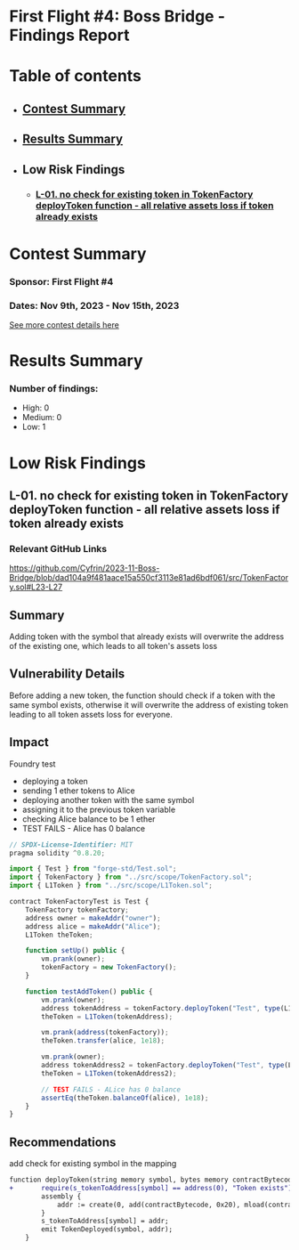 # First Flight #4: Boss Bridge - Findings Report

# Table of contents
- ## [Contest Summary](#contest-summary)
- ## [Results Summary](#results-summary)


- ## Low Risk Findings
    - ### [L-01. no check for existing token in TokenFactory deployToken function - all relative assets loss if token already exists](#L-01)


# <a id='contest-summary'></a>Contest Summary

### Sponsor: First Flight #4

### Dates: Nov 9th, 2023 - Nov 15th, 2023

[See more contest details here](https://www.codehawks.com/contests/clomptuvr0001ie09bzfp4nqw)

# <a id='results-summary'></a>Results Summary

### Number of findings:
   - High: 0
   - Medium: 0
   - Low: 1



		


# Low Risk Findings

## <a id='L-01'></a>L-01. no check for existing token in TokenFactory deployToken function - all relative assets loss if token already exists            

### Relevant GitHub Links
	
https://github.com/Cyfrin/2023-11-Boss-Bridge/blob/dad104a9f481aace15a550cf3113e81ad6bdf061/src/TokenFactory.sol#L23-L27

## Summary

Adding token with the symbol that already exists will overwrite the address of the existing one, which leads to all token's assets loss


## Vulnerability Details

Before adding a new token, the function should check if a token with the same symbol exists, otherwise it will overwrite the address of existing token leading to all token assets loss for everyone.


## Impact

Foundry test 
* deploying a token
* sending 1 ether tokens to Alice
* deploying another token with the same symbol
* assigning it to the previous token variable
* checking Alice balance to be 1 ether
* TEST FAILS - Alice has 0 balance

```javascript
// SPDX-License-Identifier: MIT
pragma solidity ^0.8.20;

import { Test } from "forge-std/Test.sol";
import { TokenFactory } from "../src/scope/TokenFactory.sol";
import { L1Token } from "../src/scope/L1Token.sol";

contract TokenFactoryTest is Test {
	TokenFactory tokenFactory;
	address owner = makeAddr("owner");
	address alice = makeAddr("Alice");
	L1Token theToken;

	function setUp() public {
		vm.prank(owner);
		tokenFactory = new TokenFactory();
	}

	function testAddToken() public {
		vm.prank(owner);
		address tokenAddress = tokenFactory.deployToken("Test", type(L1Token).creationCode);
		theToken = L1Token(tokenAddress);

		vm.prank(address(tokenFactory));
		theToken.transfer(alice, 1e18);

		vm.prank(owner);
		address tokenAddress2 = tokenFactory.deployToken("Test", type(L1Token).creationCode);
		theToken = L1Token(tokenAddress2);

		// TEST FAILS - ALice has 0 balance
		assertEq(theToken.balanceOf(alice), 1e18);
	}
}

```

## Recommendations

add check for existing symbol in the mapping

```diff
function deployToken(string memory symbol, bytes memory contractBytecode) public onlyOwner returns (address addr) {
+		require(s_tokenToAddress[symbol] == address(0), "Token exists");
		assembly {
			addr := create(0, add(contractBytecode, 0x20), mload(contractBytecode))
		}
		s_tokenToAddress[symbol] = addr;
		emit TokenDeployed(symbol, addr);
	}
```



